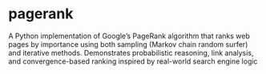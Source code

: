 # pagerank
A Python implementation of Google’s PageRank algorithm that ranks web pages by importance using both sampling (Markov chain random surfer) and iterative methods. Demonstrates probabilistic reasoning, link analysis, and convergence-based ranking inspired by real-world search engine logic
